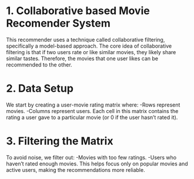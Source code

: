 # 1. Collaborative based Movie Recomender System
This recommender uses a technique called collaborative filtering, specifically a model-based approach. The core idea of collaborative filtering is that if two users rate or like similar movies, they likely share similar tastes. Therefore, the movies that one user likes can be recommended to the other.

# 2. Data Setup
We start by creating a user-movie rating matrix where:
                                                     -Rows represent movies.
                                                     -Columns represent users.
Each cell in this matrix contains the rating a user gave to a particular movie (or 0 if the user hasn’t rated it).

# 3. Filtering the Matrix
To avoid noise, we filter out:
                             -Movies with too few ratings.
                             -Users who haven’t rated enough movies.
This helps focus only on popular movies and active users, making the recommendations more reliable.